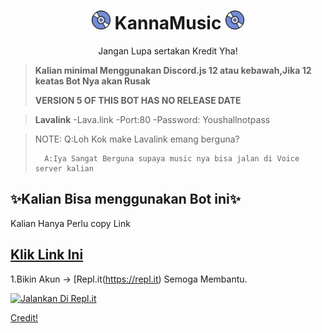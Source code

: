 <h1 align="center"><img src="./assets/logo.gif" width="30px"> KannaMusic <img src="./assets/logo.gif" width="30px"></h1>
<p align="center">Jangan Lupa sertakan Kredit Yha!</p>

> **Kalian minimal Menggunakan Discord.js 12 atau kebawah,Jika 12 keatas Bot Nya akan Rusak**
>
> **VERSION 5 OF THIS BOT HAS NO RELEASE DATE**


> **Lavalink**
-Lava.link
-Port:80
-Password: Youshallnotpass

> NOTE: Q:Loh Kok make Lavalink emang berguna?
>       
>       A:Iya Sangat Berguna supaya music nya bisa jalan di Voice server kalian

## ✨Kalian Bisa menggunakan Bot ini✨

 Kalian Hanya Perlu copy Link
## [Klik Link Ini](https://github.com/CarameloSz/KannaMusic)
 1.Bikin Akun -> [Repl.it(https://repl.it)
Semoga Membantu.

[![Jalankan Di Repl.it](https://repl.it/badge/github/SudhanPlayz/Discord-MusicBot)](https://replit.com/github/CarameloSz/KannaMusic)





[Credit!](https://github.com/SudhanPlayz/Discord-MusicBot)
